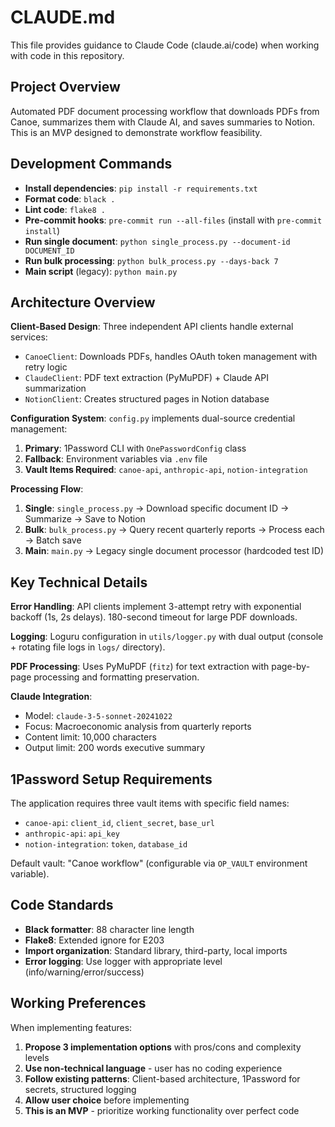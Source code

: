 # CLAUDE.md

This file provides guidance to Claude Code (claude.ai/code) when working with code in this repository.

## Project Overview
Automated PDF document processing workflow that downloads PDFs from Canoe, summarizes them with Claude AI, and saves summaries to Notion. This is an MVP designed to demonstrate workflow feasibility.

## Development Commands
- **Install dependencies**: `pip install -r requirements.txt`
- **Format code**: `black .`
- **Lint code**: `flake8 .`
- **Pre-commit hooks**: `pre-commit run --all-files` (install with `pre-commit install`)
- **Run single document**: `python single_process.py --document-id DOCUMENT_ID`
- **Run bulk processing**: `python bulk_process.py --days-back 7`
- **Main script** (legacy): `python main.py`

## Architecture Overview

**Client-Based Design**: Three independent API clients handle external services:
- `CanoeClient`: Downloads PDFs, handles OAuth token management with retry logic
- `ClaudeClient`: PDF text extraction (PyMuPDF) + Claude API summarization  
- `NotionClient`: Creates structured pages in Notion database

**Configuration System**: `config.py` implements dual-source credential management:
1. **Primary**: 1Password CLI with `OnePasswordConfig` class
2. **Fallback**: Environment variables via `.env` file
3. **Vault Items Required**: `canoe-api`, `anthropic-api`, `notion-integration`

**Processing Flow**:
1. **Single**: `single_process.py` → Download specific document ID → Summarize → Save to Notion
2. **Bulk**: `bulk_process.py` → Query recent quarterly reports → Process each → Batch save
3. **Main**: `main.py` → Legacy single document processor (hardcoded test ID)

## Key Technical Details

**Error Handling**: API clients implement 3-attempt retry with exponential backoff (1s, 2s delays). 180-second timeout for large PDF downloads.

**Logging**: Loguru configuration in `utils/logger.py` with dual output (console + rotating file logs in `logs/` directory).

**PDF Processing**: Uses PyMuPDF (`fitz`) for text extraction with page-by-page processing and formatting preservation.

**Claude Integration**: 
- Model: `claude-3-5-sonnet-20241022`
- Focus: Macroeconomic analysis from quarterly reports
- Content limit: 10,000 characters
- Output limit: 200 words executive summary

## 1Password Setup Requirements
The application requires three vault items with specific field names:
- `canoe-api`: `client_id`, `client_secret`, `base_url`
- `anthropic-api`: `api_key` 
- `notion-integration`: `token`, `database_id`

Default vault: "Canoe workflow" (configurable via `OP_VAULT` environment variable).

## Code Standards
- **Black formatter**: 88 character line length
- **Flake8**: Extended ignore for E203
- **Import organization**: Standard library, third-party, local imports
- **Error logging**: Use logger with appropriate level (info/warning/error/success)

## Working Preferences
When implementing features:
1. **Propose 3 implementation options** with pros/cons and complexity levels
2. **Use non-technical language** - user has no coding experience
3. **Follow existing patterns**: Client-based architecture, 1Password for secrets, structured logging
4. **Allow user choice** before implementing
5. **This is an MVP** - prioritize working functionality over perfect code